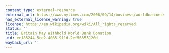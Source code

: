 ```yaml
---
content_type: external-resource
external_url: https://www.nytimes.com/2006/09/14/business/worldbusiness/14iht-corrupt.html
has_external_license_warning: true
license: https://en.wikipedia.org/wiki/All_rights_reserved
status: ''
title: Britain May Withhold World Bank Donation
uid: ec185244-5ce2-4085-911d-2ef56355120d
wayback_url: ''
---
```

